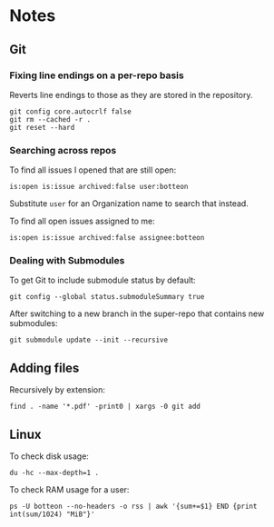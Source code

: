 # Notes

## Git

### Fixing line endings on a per-repo basis
Reverts line endings to those as they are stored in the repository.

```
git config core.autocrlf false
git rm --cached -r .
git reset --hard
```

### Searching across repos

To find all issues I opened that are still open:
```
is:open is:issue archived:false user:botteon
```

Substitute `user` for an Organization name to search that instead.

To find all open issues assigned to me:
```
is:open is:issue archived:false assignee:botteon
```

### Dealing with Submodules

To get Git to include submodule status by default:
```
git config --global status.submoduleSummary true
```

After switching to a new branch in the super-repo that contains new submodules:
```
git submodule update --init --recursive
```

## Adding files

Recursively by extension:
```
find . -name '*.pdf' -print0 | xargs -0 git add
```

## Linux

To check disk usage:
```
du -hc --max-depth=1 .
```

To check RAM usage for a user:
```
ps -U botteon --no-headers -o rss | awk '{sum+=$1} END {print int(sum/1024) "MiB"}'
```
